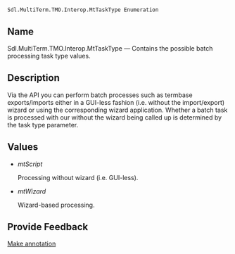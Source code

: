 

# 
    Sdl.MultiTerm.TMO.Interop.MtTaskType Enumeration



## Name

Sdl.MultiTerm.TMO.Interop.MtTaskType —          Contains the possible batch processing task type values.



## Description



Via the API you can perform batch processes such as termbase exports/imports either in a GUI-less fashion (i.e. without the import/export) wizard or using the corresponding wizard application. Whether a batch task is processed with our without the wizard being called up is determined by the task type parameter.



## Values

* *mtScript*

    Processing without wizard (i.e. GUI-less).
* *mtWizard*

    Wizard-based processing.




## Provide Feedback

[Make annotation](mailto:sdk-feedback@sdl.com&amp;subject=Reference%20for%20Sdl.MultiTerm.TMO.Interop.MtTaskType)

